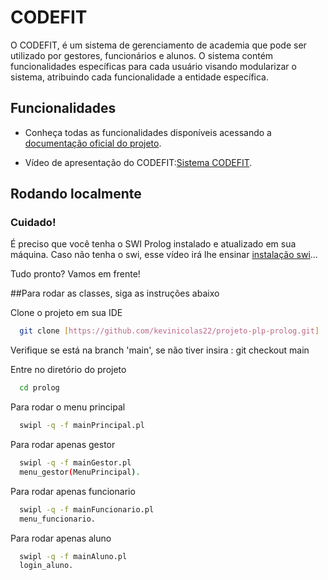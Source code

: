 # CODEFIT

O CODEFIT, é um sistema de gerenciamento de academia que pode ser utilizado por gestores, funcionários e alunos. O sistema contém funcionalidades específicas para cada usuário visando modularizar o sistema, atribuindo cada funcionalidade a entidade específica.



## Funcionalidades

- Conheça todas as funcionalidades disponíveis acessando a [documentação oficial do projeto](https://docs.google.com/document/d/1bcGVitOdJ7p6JWy1ikgXhyCYMsLPlYAsG7g90WwrG-o/edit#heading=h.phrzmz7sb5x0). 

- Vídeo de apresentação do CODEFIT:[Sistema CODEFIT]().


## Rodando localmente

### Cuidado!
É preciso que você tenha o SWI Prolog instalado e atualizado em sua máquina.
Caso não tenha o swi, esse vídeo irá lhe ensinar [instalação swi](https://www.youtube.com/watch?v=YzDpQOk2qvQ)...

Tudo pronto? Vamos em frente!

##Para rodar as classes, siga as instruções abaixo

Clone o projeto em sua IDE

```bash
  git clone [https://github.com/kevinicolas22/projeto-plp-prolog.git]
```
Verifique se está na branch 'main', se não tiver insira : git checkout main

Entre no diretório do projeto

```bash
  cd prolog
```

Para rodar o menu principal

```bash
  swipl -q -f mainPrincipal.pl
```
Para rodar apenas gestor

```bash
  swipl -q -f mainGestor.pl
  menu_gestor(MenuPrincipal).
```

Para rodar apenas funcionario

```bash
  swipl -q -f mainFuncionario.pl 
  menu_funcionario.
```

Para rodar apenas aluno

```bash
  swipl -q -f mainAluno.pl
  login_aluno.
```



